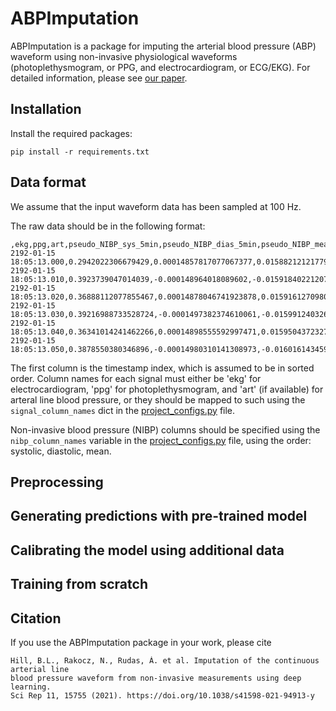 # ABPImputation

ABPImputation is a package for imputing the arterial blood pressure (ABP) waveform using non-invasive physiological waveforms (photoplethysmogram, or PPG, and electrocardiogram, or ECG/EKG). 
For detailed information, please see [our paper](https://www.nature.com/articles/s41598-021-94913-y).  

## Installation

Install the required packages:
```
pip install -r requirements.txt
```

## Data format 

We assume that the input waveform data has been sampled at 100 Hz. 

The raw data should be in the following format: 
```
,ekg,ppg,art,pseudo_NIBP_sys_5min,pseudo_NIBP_dias_5min,pseudo_NIBP_mean_5min
2192-01-15 18:05:13.000,0.2942022306679429,0.00014857817077067377,0.01588212121779295,,,
2192-01-15 18:05:13.010,0.3923739047014039,-0.000148964018089602,-0.0159184022120733,,,
2192-01-15 18:05:13.020,0.36888112077855467,0.00014878046741923878,0.015916127098078936,,,
2192-01-15 18:05:13.030,0.39216988733528724,-0.0001497382374610061,-0.0159912403262073,,,
2192-01-15 18:05:13.040,0.36341014241462266,0.00014898555592997471,0.015950437232792714,,,
2192-01-15 18:05:13.050,0.3878550380346896,-0.00014980310141308973,-0.016016143459373855,,,
```

The first column is the timestamp index, which is assumed to be in sorted order. 
Column names for each signal must either be 'ekg' for electrocardiogram, 
'ppg' for photoplethysmogram, and 
'art' (if available) for arteral line blood pressure, or they should be mapped to such 
using the `signal_column_names` dict in the [project_configs.py](abpimputation/project_configs.py) file. 

Non-invasive blood pressure (NIBP) columns should be specified using the `nibp_column_names` variable 
in the [project_configs.py](abpimputation/project_configs.py) file, using the order: systolic, diastolic, mean. 


## Preprocessing

## Generating predictions with pre-trained model

## Calibrating the model using additional data

## Training from scratch

## Citation 

If you use the ABPImputation package in your work, please cite
```
Hill, B.L., Rakocz, N., Rudas, Á. et al. Imputation of the continuous arterial line 
blood pressure waveform from non-invasive measurements using deep learning. 
Sci Rep 11, 15755 (2021). https://doi.org/10.1038/s41598-021-94913-y
```
